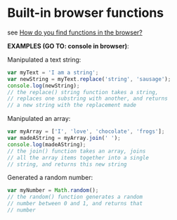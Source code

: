 # Built-in browser functions

see [How do you find functions in the browser?](https://developer.mozilla.org/en-US/docs/Learn/JavaScript/Building_blocks/Functions#Built-in_browser_functions)

**EXAMPLES (GO TO: console in browser)**:

Manipulated a text string:

```javascript
var myText = 'I am a string';
var newString = myText.replace('string', 'sausage');
console.log(newString);
// the replace() string function takes a string,
// replaces one substring with another, and returns
// a new string with the replacement made
```

Manipulated an array:

```javascript
var myArray = ['I', 'love', 'chocolate', 'frogs'];
var madeAString = myArray.join(' ');
console.log(madeAString);
// the join() function takes an array, joins
// all the array items together into a single
// string, and returns this new string
```

Generated a random number:

```javascript
var myNumber = Math.random();
// the random() function generates a random
// number between 0 and 1, and returns that
// number
```